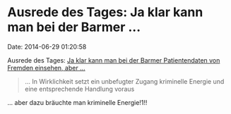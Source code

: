 Ausrede des Tages: Ja klar kann man bei der Barmer \...
=======================================================

Date: 2014-06-29 01:20:58

Ausrede des Tages: [Ja klar kann man bei der Barmer Patientendaten von
Fremden einsehen, aber
\...](http://www.golem.de/news/barmer-gek-wie-ein-nutzerkonto-bei-der-krankenkasse-gekapert-wird-1406-107512.html)

> \... In Wirklichkeit setzt ein unbefugter Zugang kriminelle Energie
> und eine entsprechende Handlung voraus

\... aber dazu bräuchte man kriminelle Energie!1!!
